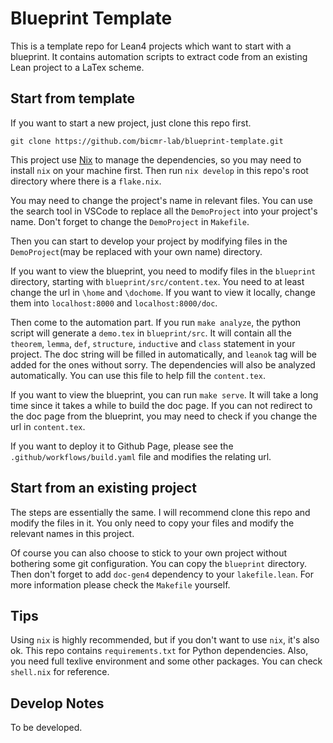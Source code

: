 # Blueprint Template

This is a template repo for Lean4 projects which want to start with a blueprint. It contains automation scripts to extract code from an existing Lean project to a LaTex scheme.

## Start from template

If you want to start a new project, just clone this repo first.
```shell
git clone https://github.com/bicmr-lab/blueprint-template.git
```

This project use [Nix](https://nixos.org/) to manage the dependencies, so you may need to install `nix` on your machine first. Then run `nix develop` in this repo's root directory where there is  a `flake.nix`.

You may need to change the project's name in relevant files. You can use the search tool in VSCode to replace all the `DemoProject` into your project's name. Don't forget to change the `DemoProject` in `Makefile`.

Then you can start to develop your project by modifying files in the `DemoProject`(may be replaced with your own name) directory.

If you want to view the blueprint, you need to modify files in the `blueprint` directory, starting with `blueprint/src/content.tex`. You need to at least change the url in `\home` and `\dochome`. If you want to view it locally, change them into `localhost:8000` and `localhost:8000/doc`.

Then come to the automation part. If you run `make analyze`, the python script will generate a `demo.tex` in `blueprint/src`. It will contain all the `theorem`, `lemma`, `def`, `structure`, `inductive` and `class` statement in your project. The doc string will be filled in automatically, and `leanok` tag will be added for the ones without sorry. The dependencies will also be analyzed automatically. You can use this file to help fill the `content.tex`.

If you want to view the blueprint, you can run `make serve`. It will take a long time since it takes a while to build the doc page. If you can not redirect to the doc page from the blueprint, you may need to check if you change the url in `content.tex`.

If you want to deploy it to Github Page, please see the `.github/workflows/build.yaml` file and modifies the relating url.

## Start from an existing project

The steps are essentially the same. I will recommend clone this repo and modify the files in it. You only need to copy your files and modify the relevant names in this project.

Of course you can also choose to stick to your own project without bothering some git configuration. You can copy the `blueprint` directory. Then don't forget to add `doc-gen4` dependency to your `lakefile.lean`. For more information please check the `Makefile` yourself.


## Tips

Using `nix` is highly recommended, but if you don't want to use `nix`, it's also ok. This repo contains `requirements.txt` for Python dependencies. Also, you need full texlive environment and some other packages. You can check `shell.nix` for reference.


## Develop Notes

To be developed.
